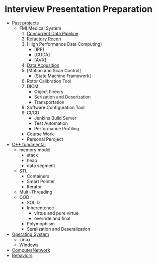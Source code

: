 # Interview Presentation Preparation
* [Past projects](./PastProjects.md)
    * FMI Medical System
        1. [Concurrent Data Pipeline](#concurrent-data-pipeline)
        2. [Refactory Recon](#refactory-reconworker-and-reconmainjob-coordinator)
        3. [High Performance Data Computing]
            * [IPP]
            * [CUDA]
            * [AVX]
        4. [Data Acqusition](#-data-acquistion)
        5. [Motion and Scan Control]
            * [State Machine Framework]
        6. Rotor Calibration Tool
        7. DICM
            * Object hirecry
            * Serization and Deserization
            * Transportation
        8. Software Configuration Tool
        9. CI/CD
            * Jenkins Build Server
            * Test Automation
            * Performance Profiling
        * Course Work
        * Personal Peroject
* [C++ fundmental](./CppFundmental.md)
    * memory model
        * stack
        * heap
        * data segment
    * STL
        * Containers
        * Smart Pointer
        * Iterator
    * Multi-Threading
    * OOD
        * SOLID
        * Inherentence
            * virtue and pure virtue
            * override and final
        * Polymophism
        * Seralization and Deseralization
* [Operating System](./OperatingSystems.md)
    * Linux
    * Windows
* [ComputerNetwork](./ComputerNetwork.md)
* [Behaviors](./BehaviorQuestions.md)


